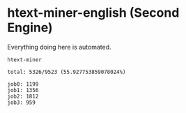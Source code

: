 # htext-miner-english (Second Engine)

Everything doing here is automated.

```
htext-miner

total: 5326/9523 (55.927753859078024%)

job0: 1199
job1: 1356
job2: 1812
job3: 959
```